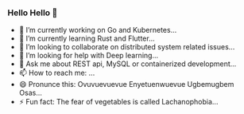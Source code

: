 ### Hello Hello 👋


- 🔭 I’m currently working on Go and Kubernetes...
- 🌱 I’m currently learning Rust and Flutter...
- 👯 I’m looking to collaborate on distributed system related issues...
- 🤔 I’m looking for help with Deep learning...
- 💬 Ask me about REST api, MySQL or containerized development...
- 📫 How to reach me: ...
- 😄 Pronunce this: Ovuvuevuevue Enyetuenwuevue Ugbemugbem Osas...
- ⚡ Fun fact: The fear of vegetables is called Lachanophobia...

